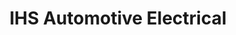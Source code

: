 ---
title: "IHS Automotive Electrical"
url: /olds/ihs-automotive-electrical/
shop: Autowerkstatt
---
